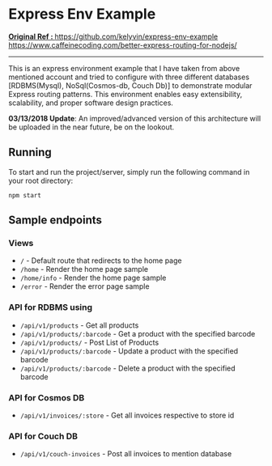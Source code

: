 # Express Env Example

<b><u> Original Ref : </b></u> <link> https://github.com/kelyvin/express-env-example </link> <br> <link> https://www.caffeinecoding.com/better-express-routing-for-nodejs/ </link> <br> <hr>
This is an express environment example that I have taken from above mentioned account and tried to configure with three different databases [RDBMS(Mysql), NoSql(Cosmos-db, Couch Db)] to demonstrate modular Express routing patterns. This environment enables easy extensibility, scalability, and proper software design practices.


**03/13/2018 Update**: An improved/advanced version of this architecture will be uploaded in the near future, be on the lookout.

## Running
To start and run the project/server, simply run the following command in your root directory:

```
npm start
```


## Sample endpoints

### Views
 - `/` - Default route that redirects to the home page
 - `/home` - Render the home page sample
 - `/home/info` - Render the home page sample
 - `/error` - Render the error page sample

### API for RDBMS using 
 - `/api/v1/products` - Get all products
 - `/api/v1/products/:barcode` - Get a product with the specified barcode
 - `/api/v1/products/` - Post List of Products
 - `/api/v1/products/:barcode`  - Update a product with the specified barcode
 - `/api/v1/products/:barcode`  - Delete a product with the specified barcode
 
### API for Cosmos DB
 - `/api/v1/invoices/:store` - Get all invoices respective to store id

### API for Couch DB
 - `/api/v1/couch-invoices` - Post all invoices to mention database
  

 
